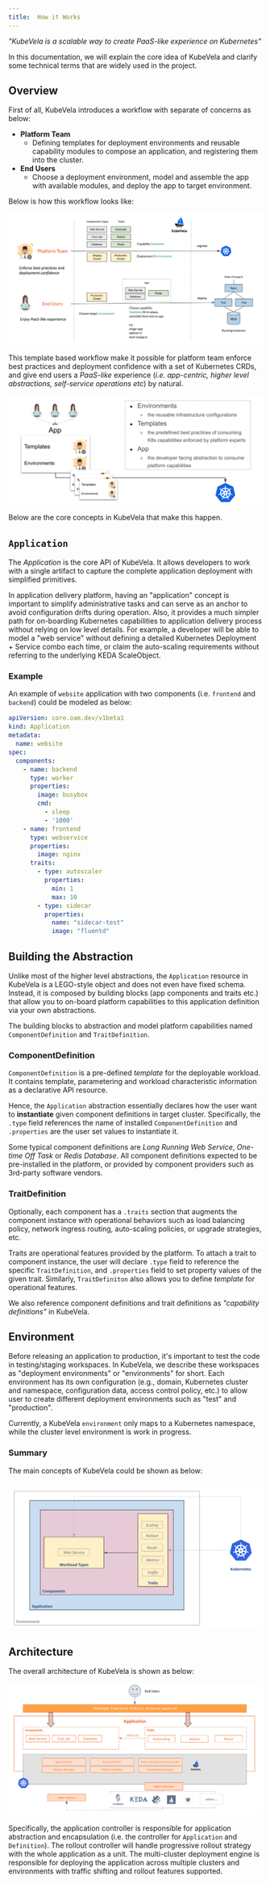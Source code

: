 ```yaml
---
title:  How it Works
---
```


*"KubeVela is a scalable way to create PaaS-like experience on Kubernetes"*

In this documentation, we will explain the core idea of KubeVela and clarify some technical terms that are widely used in the project.

## Overview

First of all, KubeVela introduces a workflow with separate of concerns as below:
- **Platform Team**
  - Defining templates for deployment environments and reusable capability modules to compose an application, and registering them into the cluster.
- **End Users**
  - Choose a deployment environment, model and assemble the app with available modules, and deploy the app to target environment.

Below is how this workflow looks like:

![alt](../resources/how-it-works.png)

This template based workflow make it possible for platform team enforce best practices and deployment confidence with a set of Kubernetes CRDs, and give end users a *PaaS-like* experience (*i.e. app-centric, higher level abstractions, self-service operations etc*) by natural.

![alt](../resources/what-is-kubevela.png)

Below are the core concepts in KubeVela that make this happen.

## `Application`
The *Application* is the core API of KubeVela. It allows developers to work with a single artifact to capture the complete application deployment with simplified primitives.

In application delivery platform, having an "application" concept is important to simplify administrative tasks and can serve as an anchor to avoid configuration drifts during operation. Also, it provides a much simpler path for on-boarding Kubernetes capabilities to application delivery process without relying on low level details. For example, a developer will be able to model a "web service" without defining a detailed Kubernetes Deployment + Service combo each time, or claim the auto-scaling requirements without referring to the underlying KEDA ScaleObject.

### Example

An example of `website` application with two components (i.e. `frontend` and `backend`) could be modeled as below:

```yaml
apiVersion: core.oam.dev/v1beta1
kind: Application
metadata:
  name: website
spec:
  components:
    - name: backend
      type: worker
      properties:
        image: busybox
        cmd:
          - sleep
          - '1000'
    - name: frontend
      type: webservice
      properties:
        image: nginx
      traits:
        - type: autoscaler
          properties:
            min: 1
            max: 10
        - type: sidecar
          properties:
            name: "sidecar-test"
            image: "fluentd"
```

## Building the Abstraction

Unlike most of the higher level abstractions, the `Application` resource in KubeVela is a LEGO-style object and does not even have fixed schema. Instead, it is composed by building blocks (app components and traits etc.) that allow you to on-board platform capabilities to this application definition via your own abstractions.

The building blocks to abstraction and model platform capabilities named `ComponentDefinition` and `TraitDefinition`.

### ComponentDefinition

`ComponentDefinition` is a pre-defined *template* for the deployable workload. It contains template, parametering and workload characteristic information as a declarative API resource. 

Hence, the `Application` abstraction essentially declares how the user want to **instantiate** given component definitions in target cluster. Specifically, the `.type` field references the name of installed `ComponentDefinition` and `.properties` are the user set values to instantiate it. 

Some typical component definitions are *Long Running Web Service*, *One-time Off Task* or *Redis Database*. All component definitions expected to be pre-installed in the platform, or provided by component providers such as 3rd-party software vendors.

### TraitDefinition

Optionally, each component has a `.traits` section that augments the component instance with operational behaviors such as load balancing policy, network ingress routing, auto-scaling policies, or upgrade strategies, etc.

Traits are operational features provided by the platform. To attach a trait to component instance, the user will declare `.type` field to reference the specific `TraitDefinition`, and `.properties` field to set property values of the given trait. Similarly, `TraitDefiniton` also allows you to define *template* for operational features.

We also reference component definitions and trait definitions as *"capability definitions"* in KubeVela. 

## Environment
Before releasing an application to production, it's important to test the code in testing/staging workspaces. In KubeVela, we describe these workspaces as "deployment environments" or "environments" for short. Each environment has its own configuration (e.g., domain, Kubernetes cluster and namespace, configuration data, access control policy, etc.) to allow user to create different deployment environments such as "test" and "production".

Currently, a KubeVela `environment` only maps to a Kubernetes namespace, while the cluster level environment is work in progress.

### Summary

The main concepts of KubeVela could be shown as below:

![alt](../resources/concepts.png)

## Architecture

The overall architecture of KubeVela is shown as below:

![alt](../resources/arch.png)

Specifically, the application controller is responsible for application abstraction and encapsulation (i.e. the controller for `Application` and `Definition`). The rollout controller will handle progressive rollout strategy with the whole application as a unit. The multi-cluster deployment engine is responsible for deploying the application across multiple clusters and environments with traffic shifting and rollout features supported. 
